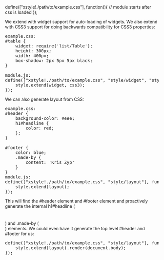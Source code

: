 define(["xstyle!./path/to/example.css"], function(){
	// module starts after css is loaded
});


We extend with widget support for auto-loading of widgets. We also extend with CSS3
support for doing backwards compatibility for CSS3 properties:

<pre>
example.css:
#table {
	widget: require('list/Table');
	height: 300px;
	width: 400px;
	box-shadow: 2px 5px 5px black;
}

module.js:
define(["xstyle!./path/to/example.css", "style/widget", "style/css3"], function(style, widget, css3){
	style.extend(widget, css3); 
});
</pre>

We can also generate layout from CSS:
<pre>
example.css:
#header {
	background-color: #eee;
	h1#headline {
		color: red;
	};
}

#footer {
	color: blue;
	.made-by {
		content: 'Kris Zyp'
	}
}
module.js:
define(["xstyle!./path/to/example.css", "style/layout"], function(style, layout){
	style.extend(layout); 
});
</pre>
This will find the #header element and #footer element and proactively generate the internal h1#headline (<h1 id="headline"></h1>) and .made-by (<div class="made-by"></div>) elements.
We could even have it generate the top level #header and #footer for us:
<pre>
define(["xstyle!./path/to/example.css", "style/layout"], function(style, layout){
	style.extend(layout).render(document.body);
});
</pre>
 